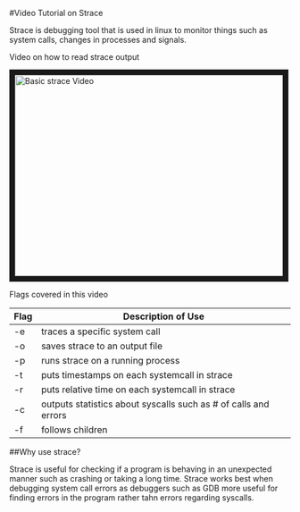 #Video Tutorial on Strace

Strace is debugging tool that is used in linux to monitor things such as system calls, changes in processes and signals.

Video on how to read strace output

<a href="http://www.youtube.com/watch?feature=player_embedded&v=OSsQy9XLukM
" target="_blank"><img src="http://img.youtube.com/vi/OSsQy9XLukM/0.jpg" 
alt="Basic strace Video" width="480" height="360" border="10" /></a>

Flags covered in this video

|Flag	| Description of Use							|
|-------|-----------------------------------------------------------------------|
|-e	|traces a specific system call						|
|-o	|saves strace to an output file						|
|-p	|runs strace on a running process					|
|-t	|puts timestamps on each systemcall in strace				|
|-r	|puts relative time on each systemcall in strace			|
|-c	|outputs statistics about syscalls such as # of calls and errors	|
|-f 	|follows children							|


##Why use strace?

Strace is useful for checking if a program is behaving in an unexpected manner such as crashing or taking a long time. 
Strace works best when debugging system call errors as debuggers such as GDB more useful for finding errors in the program rather tahn errors regarding syscalls.
